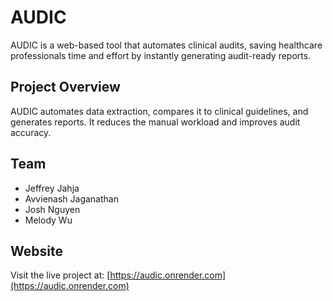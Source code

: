 # AUDIC

AUDIC is a web-based tool that automates clinical audits, saving healthcare professionals time and effort by instantly generating audit-ready reports.

## Project Overview

AUDIC automates data extraction, compares it to clinical guidelines, and generates reports. It reduces the manual workload and improves audit accuracy.

## Team
- Jeffrey Jahja
- Avvienash Jaganathan
- Josh Nguyen
- Melody Wu

## Website

Visit the live project at: [https://audic.onrender.com](https://audic.onrender.com)
